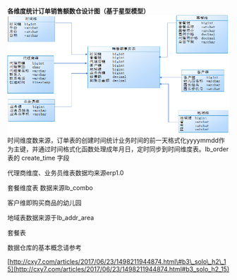 **各维度统计订单销售额数仓设计图（基于星型模型）**![](/assets/data2-0.png)时间维度数来源，订单表的创建时间统计业务时间的前一天格式化yyyymmdd作为主键，并通过时间格式化函数处理成年月日，定时同步到时间维度表。lb\_order 表的 create\_time 字段

代理商维度、业务员维表数据均来源erp1.0

套餐维度表  数据来源lb\_combo

客户维即购买商品的幼儿园

地域表数据来源于lb\_addr\_area

套餐表

数据仓库的基本概念请参考

[http://cxy7.com/articles/2017/06/23/1498211944874.html\#b3\_solo\_h2\_15](http://cxy7.com/articles/2017/06/23/1498211944874.html#b3_solo_h2_15)

